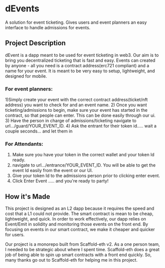 # dEvents
A solution for event ticketing. Gives users and event planners an easy interface to handle admissions for events.


## Project Description
dEvent is a dapp meant to be used for event ticketing in web3. Our aim is to bring you decentralized ticketing that is fast and easy. Events can created by anyone - all you need is a contract address(erc721 compliant) and a name for your event. It is meant to be very easy to setup, lightweight, and designed for mobile.

### For event planners:

1)Simply create your event with the correct contract address(ticket/nft address) you want to check for and an event name.
2) Once you want ticketing/admissions to begin, make sure your event has started in the contract, so that people can enter. This can be done easily through our ui.
3) Have the person in charge of admissions/ticketing navigate to url.../guard/YOUR_EVENT_ID.
4) Ask the entrant for their token id..... wait a couple seconds... and let them in

### For Attendants:
1) Make sure you have your token in the correct wallet and your token Id ready.
2) navigate to url.../entrance/YOUR_EVENT_ID. You will be able to get the event Id easily from the event or our UI.
3) Give your token Id to the admissions person prior to clicking enter event.
4) Click Enter Event ..... and you're ready to party!

## How it's Made
This project is designed as an L2 dapp because it requires the speed and cost that a L1 could not provide. The smart contract is mean to be cheap, lightweight, and quick. In order to work effectively, our dapp relies on Event/Emit in solidity and monitoring those events on the front end. By focusing on events in our smart contract, we make it cheaper and quicker for users.

Our project is a monorepo built from Scaffold-eth v2. As a one person team, I needed to be strategic about where I spent time. Scaffold-eth does a great job of being able to spin up smart contracts with a front end quickly. So, many thanks go out to Scaffold-eth for helping me in this project.